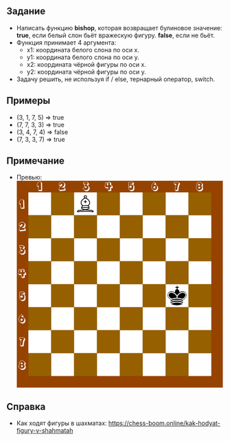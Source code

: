 ## Задание
- Написать функцию <b>bishop</b>, которая возвращает булиновое значение: <b>true</b>, если белый слон бьёт вражескую фигуру. <b>false</b>, если не бьёт.
- Функция принимает 4 аргумента:
    - x1: координата белого слона по оси x.
    - y1: координата белого слона по оси y.
    - x2: координата чёрной фигуры по оси x.
    - y2: координата чёрной фигуры по оси y.
- Задачу решить, не используя if / else, тернарный оператор, switch.

## Примеры
- (3, 1, 7, 5) => true
- (7, 7, 3, 3) => true
- (3, 4, 7, 4) => false
- (7, 3, 3, 7) => true

## Примечание
- Превью: ![превью](./preview.jpg)

## Справка
- Как ходят фигуры в шахматах: https://chess-boom.online/kak-hodyat-figury-v-shahmatah
